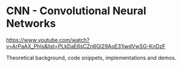 # CNN - Convolutional Neural Networks  
https://www.youtube.com/watch?v=ArPaAX_PhIs&list=PLkDaE6sCZn6Gl29AoE31iwdVwSG-KnDzF  
  
Theoretical background, code snippets, implementations and demos.